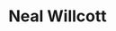 ---
authors:
- Neal Willcott
bio: My research interest is in sustainable finance.
education:
  courses:
  - course: MSc in Finance
    institution: Smith School of Business, Queen's University
    year: 2019
  - course: BCom, Major in Finance and Entrepreneurship, Minor in Mathematics
    institution: Desautels Faculty of Management, McGill University
    year: 2018
email: "neal.willcott@queensu.ca"
interests:
- Sustainable Finance
- Real Options
organizations:
- name: Smith School of Business, Queen's University
  url: ""
role: PhD Candidate
social:
- icon: envelope
  icon_pack: fas
  link: "mailto:neal.willcott@queensu.ca"
  
superuser: false
title: Neal Willcott
user_groups:
- Researchers
- Visitors
---